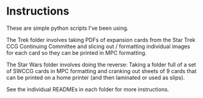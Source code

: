 # Instructions

These are simple python scripts I've been using.

The Trek folder involves taking PDFs of expansion cards from the Star Trek CCG Continuing Committee and slicing out / formatting individual images for each card so they can be printed in MPC formatting.

The Star Wars folder involves doing the reverse: Taking a folder full of a set of SWCCG cards in MPC formatting and cranking out sheets of 9 cards that can be printed on a home printer (and then laminated or used as slips).

See the individual READMEs in each folder for more instructions.
